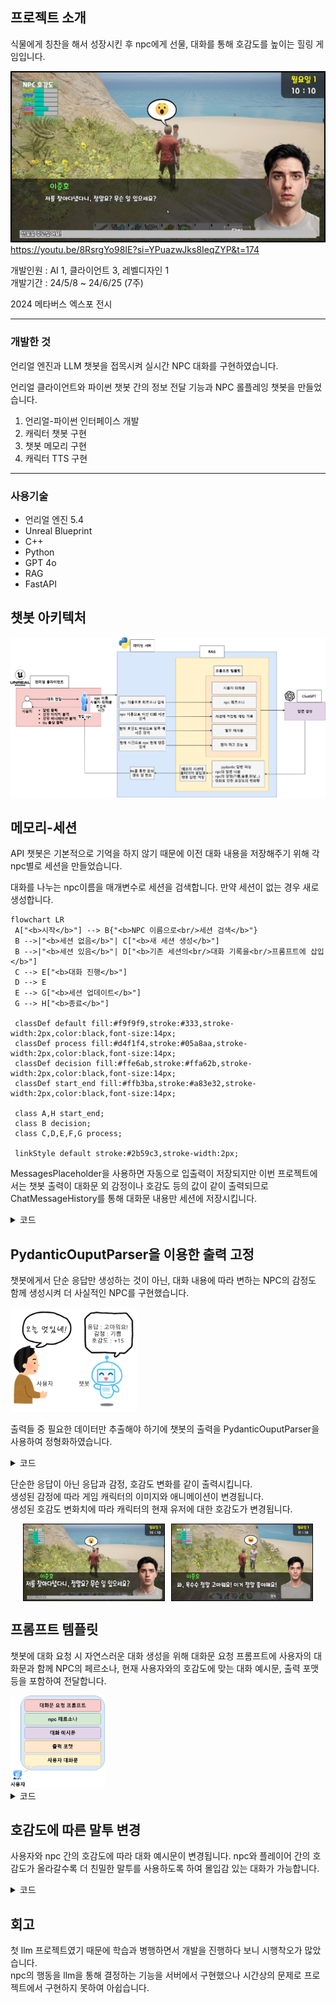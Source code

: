 ## 프로젝트 소개

식물에게 칭찬을 해서 성장시킨 후 npc에게 선물, 대화를 통해 호감도를 높이는 힐링 게임입니다.

[![팜라이프 채팅 이미지](https://github.com/lsh210726/victroyShip/blob/main/8RsrgYo98IE%2000-03-24%20%282%29%20%EC%9A%B0%EC%8A%B9%ED%98%B8%20%ED%8C%9C%EB%9D%BC%EC%9D%B4%ED%94%84%ED%94%8C%EB%A0%88%EC%9D%B4%EC%98%81%EC%83%81.png)](https://youtu.be/8RsrgYo98IE?si=YPuazwJks8IeqZYP&t=174)
https://youtu.be/8RsrgYo98IE?si=YPuazwJks8IeqZYP&t=174

개발인원 : AI 1, 클라이언트 3, 레벨디자인 1  
개발기간 : 24/5/8 ~ 24/6/25 (7주)  

2024 메타버스 엑스포 전시

---
### 개발한 것
언리얼 엔진과 LLM 챗봇을 접목시켜 실시간 NPC 대화를 구현하였습니다.  

언리얼 클라이언트와 파이썬 챗봇 간의 정보 전달 기능과 NPC 롤플레잉 챗봇을 만들었습니다.
 1. 언리얼-파이썬 인터페이스 개발
 2. 캐릭터 챗봇 구현
 3. 챗봇 메모리 구현
 4. 캐릭터 TTS 구현
---
### 사용기술
- 언리얼 엔진 5.4
- Unreal Blueprint
- C++
- Python
- GPT 4o
- RAG
- FastAPI

## 챗봇 아키텍처
![챗봇 아키텍처](https://github.com/lsh210726/victroyShip/blob/main/farmlifeAI3.jpg?raw=true)
## 메모리-세션
API 챗봇은 기본적으로 기억을 하지 않기 때문에 이전 대화 내용을 저장해주기 위해 각 npc별로 세션을 만들었습니다.


대화를 나누는 npc이름을 매개변수로 세션을 검색합니다. 만약 세션이 없는 경우 새로 생성합니다.  


   ```mermaid
flowchart LR
    A["<b>시작</b>"] --> B{"<b>NPC 이름으로<br/>세션 검색</b>"}
    B -->|"<b>세션 없음</b>"| C["<b>새 세션 생성</b>"]
    B -->|"<b>세션 있음</b>"| D["<b>기존 세션의<br/>대화 기록을<br/>프롬프트에 삽입</b>"]
    C --> E["<b>대화 진행</b>"]
    D --> E
    E --> G["<b>세션 업데이트</b>"]
    G --> H["<b>종료</b>"]

    classDef default fill:#f9f9f9,stroke:#333,stroke-width:2px,color:black,font-size:14px;
    classDef process fill:#d4f1f4,stroke:#05a8aa,stroke-width:2px,color:black,font-size:14px;
    classDef decision fill:#ffe6ab,stroke:#ffa62b,stroke-width:2px,color:black,font-size:14px;
    classDef start_end fill:#ffb3ba,stroke:#a83e32,stroke-width:2px,color:black,font-size:14px;
    
    class A,H start_end;
    class B decision;
    class C,D,E,F,G process;
    
    linkStyle default stroke:#2b59c3,stroke-width:2px;
   ```


MessagesPlaceholder을 사용하면 자동으로 입출력이 저장되지만 이번 프로젝트에서는 챗봇 출력이 대화문 외 감정이나 호감도 등의 값이 같이 출력되므로 ChatMessageHistory를 통해 대화문 내용만 세션에 저장시킵니다.

<details>
<summary>코드</summary> 

 
```python
session_store  = {} # 메시지 기록(세션)을 저장할 딕셔너리

  

def  getChatLog(session_ids : str):#npc 개별로 채팅 기록 생성, 각각 기존의 채팅 내역을 기억하고 대화에 반영함.

	if  session_ids  not  in  session_store: # 세션 기록이 없을 경우 - 유저가 대화한 적이 없을 경우 -> 새 채팅창 생성

		session_store[session_ids] = ChatMessageHistory()# 새로운 객체 생성해서 세션 스토어에 저장하기

	return  session_store[session_ids] # 대화한 적이 있을 경우 저장된 세션 ID 기록 반환하기

  

  

def  talk2npc(npcName:str,dialog:str,preperence:int):#이름, 대화문, 현재 호감도

	getChatLog(npcName).add_user_message(dialog) #유저의 입력을 로그에 입력

	###챗봇과 대화 처리 코드###

	getChatLog(npcName).add_ai_message(response.answer)#결과 중 대답 부분만 로그에 저장
```

</details>


## PydanticOuputParser을 이용한 출력 고정
챗봇에게서 단순 응답만 생성하는 것이 아닌, 대화 내용에 따라 변하는 NPC의 감정도 함께 생성시켜 더 사실적인 NPC를 구현했습니다.  

<img src="https://github.com/lsh210726/victroyShip/blob/main/chatPrompt1.jpg" alt="chatPromptImg" style="width: 40%;">  

출력들 중 필요한 데이터만 추출해야 하기에 챗봇의 출력을 PydanticOuputParser을 사용하여 정형화하였습니다.
<details>
<summary>코드</summary>

```python
# pydantic 모델 설정 - 출력양식

class  GameRequest(LangChainBaseModel):

	answer: str  =  Field(description="요청에 대한 답변")

	imotion: str  =  Field(description="Respond to emotional changes caused by talking to humans with either joy, surprise, sadness, or anger.")

	#human과의 대화로 인한 감정의 변화를 기쁨, 놀람, 슬픔, 화남 중 하나로 응답할 것

	likability: int  =  Field(description="Respond to the change in favorability from talking to a human as an integer between -10 and 10.")

	#human과의 대화로 인한 호감도의 변화량을 -10 에서 10 사이의 정수로 응답할 것

parser  =  PydanticOutputParser(pydantic_object=GameRequest)# parser 설정

prompt  =  prompt.partial(format=parser.get_format_instructions())# 프롬프트 설정
```
</details>


단순한 응답이 아닌 응답과 감정, 호감도 변화를 같이 출력시킵니다.  
생성된 감정에 따라 게임 캐릭터의 이미지와 애니메이션이 변경됩니다.  
생성된 호감도 변화치에 따라 캐릭터의 현재 유저에 대한 호감도가 변경됩니다. 


<div style="display: flex; justify-content: center;">
    <img src="https://github.com/lsh210726/victroyShip/blob/main/8RsrgYo98IE%2000-03-23%20(2)%20farmlifeSurp.png" alt="Image 1" style="width: 45%; margin-right: 10px;">
    <img src="https://github.com/lsh210726/victroyShip/blob/main/8RsrgYo98IE%2000-03-54%20(2)%20farmlifeSmile.png" alt="Image 2" style="width: 45%;">
</div>

## 프롬프트 템플릿
챗봇에 대화 요청 시 자연스러운 대화 생성을 위해 대화문 요청 프롬프트에 사용자의 대화문과 함께 NPC의 페르소나, 현재 사용자와의 호감도에 맞는 대화 예시문, 출력 포맷 등을 포함하여 전달합니다.


<img src="https://github.com/lsh210726/victroyShip/blob/main/chatPrompt.jpg" alt="chatPromptImg" style="width: 30%;">


<details>
<summary>코드</summary>

 
```python
#프롬프트 내용 : 당신은 감정을 가진 사람입니다. 당신의 페르소나 {persona}을 이해하고, 이전 대화 기록과 예시 대화를 바탕으로 주어진 요청에 한국어로 200자 이내의 대화 스타일로 응답하세요. {dialogue_example}
template  =  """
You are a person with feelings. Understand your persona, {persona}, and respond to a given request in a conversational style of no more than 200 characters in Korean, based on previous dialogue history and example dialogue. {dialogue_example}

request:
{request_content}

FORMAT:
{format}
"""

prompt  =  PromptTemplate.from_template(template=template)
```
</details>


## 호감도에 따른 말투 변경
사용자와 npc 간의 호감도에 따라 대화 예시문이 변경됩니다. 
npc와 플레이어 간의 호감도가 올라갈수록 더 친밀한 말투를 사용하도록 하여 몰입감 있는 대화가 가능합니다.
<details>
<summary>코드</summary>

 
```python
"호감도 낮은 경우 (낯선 사람 또는 처음 만난 사람)": [

	"안녕하세요, 김준서입니다. 여기 오신 건 처음이신가요?",

	"오늘 날씨가 참 좋네요. 벌통 관리할 때 이런 날씨가 제일 좋아요.",

"호감도 중간 (친해지고 있는 이웃 또는 지인)": [

	"어제 그 새 사진 찍은 거 봤어요? 정말 잘 나왔더라고요.",

	"최근에 새로운 꿀벌 품종을 시도해 보고 있는데, 이야기 나누고 싶어요.",

"호감도 높은 경우 (친한 친구 또는 가까운 사람)": [

	"야, 오늘은 내가 만든 특별한 꿀벌 샌드위치를 준비했어. 맛있게 먹어!",

	"너한테만 보여주는 건데, 이번에 찍은 새 사진 중에 정말 멋진 거 있어. 같이 보자.",
```
```python
def  set_preference(intPref:int):

	if  intPref  >  70:

		return  "호감도 높은 경우 (친한 친구 또는 가까운 사람)"

	elif  intPref  >  30:

		return  "호감도 중간 (친해지고 있는 이웃 또는 지인)"

	else:

		return  "호감도 낮은 경우 (낯선 사람 또는 처음 만난 사람)"
```
</details>


## 회고
첫 llm 프로젝트였기 때문에 학습과 병행하면서 개발을 진행하다 보니 시행착오가 많았습니다.  
npc의 행동을 llm을 통해 결정하는 기능을 서버에서 구현했으나 시간상의 문제로 프로젝트에서 구현하지 못하여 아쉽습니다.

